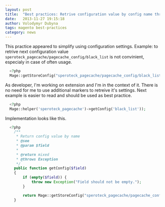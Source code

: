 ```yaml
---
layout: post
title:  "Best practices: Retrive configuration value by config name through Helper"
date:   2013-11-27 19:15:18
author: Volodymyr Dubyna
tags: magento best-practices
category: news
---
```


This practice appeared to simplify using configuration settings.
Example: to retrive next configuration value `speroteck_pagecache/pagecache_config/black_list` is not 
convinient, especialy in case of often usage. 

```php
  <?php
  Mage::getStoreConfig("speroteck_pagecache/pagecache_config/black_list");
```
  
As developer, I'm working on extension and I'm in the context of it. There is no need for me 
to use additional markers to retreive it's settings.
Next example is easier to read and should be used as best practice.

```php
  <?php
  Mage::helper('speroteck_pagecache')->getConfig('black_list'));
```

Implementation looks like this.

```php
  <?php
    /**
     * Return config value by name
     * @see
     * @param $field
     *
     * @return mixed
     * @throws Exception
     */
    public function getConfig($field)
    {
        if (empty($field)) {
            throw new Exception("Field should not be empty.");
        }

        return Mage::getStoreConfig("speroteck_pagecache/pagecache_config/{$field}");
    }
```
